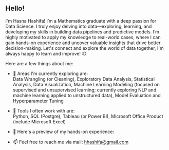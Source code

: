 ## Hello!

<!--
**hhashifa-port/hhashifa-port** is a ✨ _special_ ✨ repository because its `README.md` (this file) appears on your GitHub profile.

Here are some ideas to get you started:

- 🔭 I’m currently working on ...

- 
- 🤔 I’m looking for help with ...
- 💬 Ask me about ...

- 😄 Pronouns: ...
- ⚡ Fun fact: ...
-->

I'm Hasna Hashifa! I’m a Mathematics graduate with a deep passion for Data Science. I truly enjoy delving into data—exploring, learning, and developing my skills in building data pipelines and predictive models. I’m highly motivated to apply my knowledge to real-world cases, where I can gain hands-on experience and uncover valuable insights that drive better decision-making. Let's connect and explore the world of data together, I'm always happy to learn and improve! :D

Here are a few things about me:

- 🌱 Areas I'm currently exploring are: <br>
  Data Wrangling (or Cleaning), Exploratory Data Analysis, Statistical Analysis, Data Visualization, Machine Learning Modeling (focused on supervised and unsupervised learning; currently exploring NLP and machine learning applied to unstructured data), Model Evaluation and Hyperparameter Tuning
  
- 🔭 Tools I often work with are: <br>
  Python, SQL (Postgre), Tableau (or Power BI), Microsoft Office Product (include Microsoft Excel)
  
- 👯 Here's a preview of my hands-on experience:
  
- 📫 Feel free to reach me via mail: hhashifa@gmail.com 
